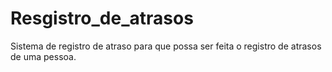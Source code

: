 # Resgistro_de_atrasos
Sistema de registro de atraso para que possa ser feita o registro de atrasos de uma pessoa.
